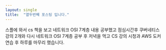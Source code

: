 ```yaml
---
layout: single
title:  "열두번째 포스팅 입니다."
---
```


스플에 와서 cs 책을 보고 네트워크 OSI 7계층 내용 공부했고
점심시간후 쿠버네티스 강의 2개와
다시 네트워크 OSI 7계층 공부 후
저녁을 먹고 CS 강의 시청과 AWS 도커 연습 후
하루를 마무리 했습니다.
